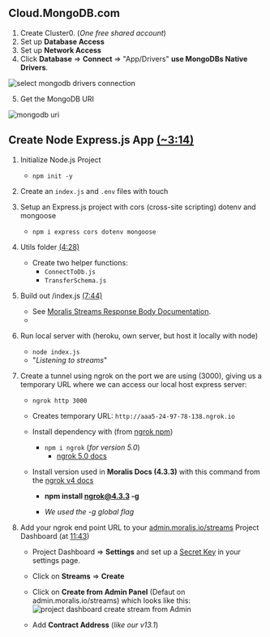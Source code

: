 
## Cloud.MongoDB.com

1. Create Cluster0. (_One free shared account_)
2. Set up **Database Access**
3. Set up **Network Access**
4. Click **Database** => **Connect** => "App/Drivers" **use MongoDBs Native Drivers**.

![select mongodb drivers connection](https://i.imgur.com/rBnm1Nu.png)

5. Get the MongoDB URI

![mongodb uri](https://i.imgur.com/lvB1PKt.png)



## Create Node Express.js App [(~3:14)](https://youtu.be/AeBKBt0V2zE?t=194)

1. Initialize Node.js Project
    - `npm init -y`
2. Create an `index.js` and `.env` files with touch

3. Setup an Express.js project with cors (cross-site scripting) dotenv and mongoose
    - `npm i express cors dotenv mongoose`


4. Utils folder [(4:28)](https://youtu.be/AeBKBt0V2zE?t=268)
    - Create two helper functions: 
        - `ConnectToDb.js`
        - `TransferSchema.js`

5. Build out /index.js [(7:44)](https://youtu.be/AeBKBt0V2zE?t=464)
    - See [Moralis Streams Response Body Documentation](https://docs.moralis.io/streams-api/evm/response-body).
    - 

6. Run local server with (heroku, own server, but host it locally with node)
    - `node index.js`
    - "_Listening to streams_"

7. Create a tunnel using ngrok on the port we are using (3000), giving us a temporary URL where we can access our local host express server: 
    - `ngrok http 3000`

    - Creates temporary URL: `http://aaa5-24-97-78-138.ngrok.io`

    - Install dependency with (from [ngrok npm](https://www.npmjs.com/package/ngrok))
        - `npm i ngrok` (_for version 5.0_)
            - [ngrok 5.0 docs](https://www.npmjs.com/package/ngrok#local-install)

    - Install version used in **Moralis Docs (4.3.3)** with this command from the [ngrok v4 docs](https://www.npmjs.com/package/ngrok/v/4.3.3)

        - **npm install ngrok@4.3.3 -g**

        - _We used the -g global flag_

8. Add your ngrok end point URL to your [admin.moralis.io/streams](https://admin.moralis.io/projects) Project Dashboard (at [11:43](https://youtu.be/AeBKBt0V2zE?t=703))

    - Project Dashboard => **Settings** and set up a [Secret Key](https://docs.moralis.io/streams-api/evm/setup-secret-key) in your settings page. 
    - Click on **Streams** => **Create**
    - Click on **Create from Admin Panel** (Defaut on admin.moralis.io/streams) which looks like this: ![project dashboard create stream from Admin](https://i.imgur.com/nnWQp7E.png)

    - Add **Contract Address** (_like our v13.1_) 




